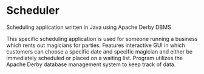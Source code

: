 Scheduler
=========

Scheduling application written in Java using Apache Derby DBMS

This specific scheduling application is used for someone running a business which rents out magicians for parties. Features interactive GUI in which customers can choose a specific date and specific magician and either be immediately scheduled or placed on a waiting list. Program utilizes the Apache Derby database management system to keep track of data.
